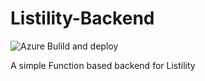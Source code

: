 # Listility-Backend
![Azure Bulild and deploy](https://github.com/Code-Nat/Listility-Backend/actions/workflows/main_listility-backend.yml/badge.svg)

A simple Function based backend for Listility
